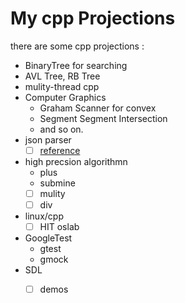 # My cpp Projections

there are some cpp projections :

- BinaryTree for searching
- AVL Tree, RB Tree
- mulity-thread cpp
- Computer Graphics
    - Graham Scanner for convex 
    - Segment Segment Intersection 
    - and so on.
- json parser 
    - [ ] [reference](https://github.com/miloyip/json-tutorial)
- high precsion algorithmn
    - plus
    - submine
    - [ ] mulity
    - [ ] div
- linux/cpp
    - [ ] HIT oslab
- GoogleTest
    - gtest 
    - gmock
- SDL
    - [ ] demos



